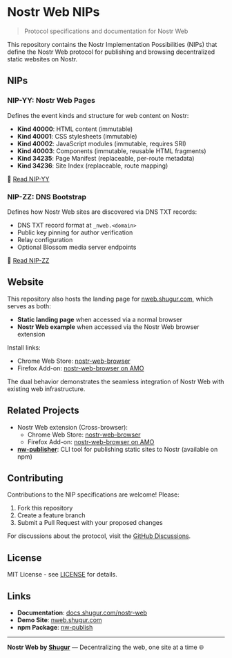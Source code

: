 # Nostr Web NIPs

> Protocol specifications and documentation for Nostr Web

This repository contains the Nostr Implementation Possibilities (NIPs) that define the Nostr Web protocol for publishing and browsing decentralized static websites on Nostr.

## NIPs

### NIP-YY: Nostr Web Pages

Defines the event kinds and structure for web content on Nostr:

- **Kind 40000**: HTML content (immutable)
- **Kind 40001**: CSS stylesheets (immutable)
- **Kind 40002**: JavaScript modules (immutable, requires SRI)
- **Kind 40003**: Components (immutable, reusable HTML fragments)
- **Kind 34235**: Page Manifest (replaceable, per-route metadata)
- **Kind 34236**: Site Index (replaceable, route mapping)

📄 [Read NIP-YY](./NIP-YY.md)

### NIP-ZZ: DNS Bootstrap

Defines how Nostr Web sites are discovered via DNS TXT records:

- DNS TXT record format at `_nweb.<domain>`
- Public key pinning for author verification
- Relay configuration
- Optional Blossom media server endpoints

📄 [Read NIP-ZZ](./NIP-ZZ.md)

## Website

This repository also hosts the landing page for [nweb.shugur.com](https://nweb.shugur.com), which serves as both:

- **Static landing page** when accessed via a normal browser
- **Nostr Web example** when accessed via the Nostr Web browser extension

Install links:

- Chrome Web Store: [nostr-web-browser](https://chromewebstore.google.com/detail/nostr-web-browser/hhdngjdmlabdachflbdfapkogadodkif)
- Firefox Add-on: [nostr-web-browser on AMO](https://addons.mozilla.org/en-US/firefox/addon/nostr-web-browser/)

The dual behavior demonstrates the seamless integration of Nostr Web with existing web infrastructure.

## Related Projects

- Nostr Web extension (Cross-browser):
  - Chrome Web Store: [nostr-web-browser](https://chromewebstore.google.com/detail/nostr-web-browser/hhdngjdmlabdachflbdfapkogadodkif)
  - Firefox Add-on: [nostr-web-browser on AMO](https://addons.mozilla.org/en-US/firefox/addon/nostr-web-browser/)
- **[nw-publisher](https://github.com/Shugur-Network/nw-publisher)**: CLI tool for publishing static sites to Nostr (available on npm)

## Contributing

Contributions to the NIP specifications are welcome! Please:

1. Fork this repository
2. Create a feature branch
3. Submit a Pull Request with your proposed changes

For discussions about the protocol, visit the [GitHub Discussions](https://github.com/Shugur-Network/nw-nips/discussions).

## License

MIT License - see [LICENSE](./LICENSE) for details.

## Links

- **Documentation**: [docs.shugur.com/nostr-web](https://docs.shugur.com/nostr-web)
- **Demo Site**: [nweb.shugur.com](https://nweb.shugur.com)
- **npm Package**: [nw-publish](https://www.npmjs.com/package/nw-publish)

---

**Nostr Web by [Shugur](https://shugur.com)** — Decentralizing the web, one site at a time 🌐
